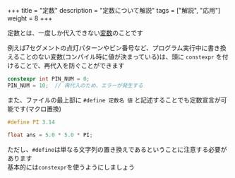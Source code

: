 +++
title = "定数"
description = "定数について解説"
tags = ["解説", "応用"]
weight = 8
+++

定数とは、一度しか代入できない[変数](/software/syntax/variables/)のことです

例えば7セグメントの点灯パターンやピン番号など、プログラム実行中に書き換えることのない変数(コンパイル時に値が決まっている)は、頭に `constexpr` を付けることで、再代入を防ぐことができます

```c++
constexpr int PIN_NUM = 0;
PIN_NUM = 10;  // 再代入のため、エラーが発生する
```

また、ファイルの最上部に `#define 定数名 値` と記述することでも定数宣言が可能です(マクロ置換)

```c++
#define PI 3.14

float ans = 5.0 * 5.0 * PI;
```

ただし、`#define`は単なる文字列の置き換えであるということに注意する必要があります  
基本的には`constexpr`を使うようにしましょう
```
